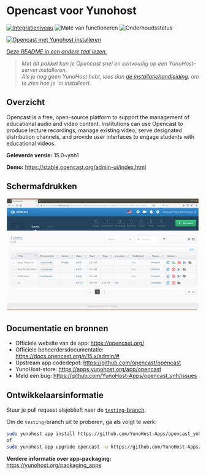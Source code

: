 <!--
NB: Deze README is automatisch gegenereerd door <https://github.com/YunoHost/apps/tree/master/tools/readme_generator>
Hij mag NIET handmatig aangepast worden.
-->

# Opencast voor Yunohost

[![Integratieniveau](https://dash.yunohost.org/integration/opencast.svg)](https://ci-apps.yunohost.org/ci/apps/opencast/) ![Mate van functioneren](https://ci-apps.yunohost.org/ci/badges/opencast.status.svg) ![Onderhoudsstatus](https://ci-apps.yunohost.org/ci/badges/opencast.maintain.svg)

[![Opencast met Yunohost installeren](https://install-app.yunohost.org/install-with-yunohost.svg)](https://install-app.yunohost.org/?app=opencast)

*[Deze README in een andere taal lezen.](./ALL_README.md)*

> *Met dit pakket kun je Opencast snel en eenvoudig op een YunoHost-server installeren.*  
> *Als je nog geen YunoHost hebt, lees dan [de installatiehandleiding](https://yunohost.org/install), om te zien hoe je 'm installeert.*

## Overzicht

Opencast is a free, open-source platform to support the management of educational audio and video content. Institutions can use Opencast to produce lecture recordings, manage existing video, serve designated distribution channels, and provide user interfaces to engage students with educational videos.


**Geleverde versie:** 15.0~ynh1

**Demo:** <https://stable.opencast.org/admin-ui/index.html>

## Schermafdrukken

![Schermafdrukken van Opencast](./doc/screenshots/screeshot.png)

## Documentatie en bronnen

- Officiele website van de app: <https://opencast.org/>
- Officiele beheerdersdocumentatie: <https://docs.opencast.org/r/15.x/admin/#>
- Upstream app codedepot: <https://github.com/opencast/opencast>
- YunoHost-store: <https://apps.yunohost.org/app/opencast>
- Meld een bug: <https://github.com/YunoHost-Apps/opencast_ynh/issues>

## Ontwikkelaarsinformatie

Stuur je pull request alsjeblieft naar de [`testing`-branch](https://github.com/YunoHost-Apps/opencast_ynh/tree/testing).

Om de `testing`-branch uit te proberen, ga als volgt te werk:

```bash
sudo yunohost app install https://github.com/YunoHost-Apps/opencast_ynh/tree/testing --debug
of
sudo yunohost app upgrade opencast -u https://github.com/YunoHost-Apps/opencast_ynh/tree/testing --debug
```

**Verdere informatie over app-packaging:** <https://yunohost.org/packaging_apps>
